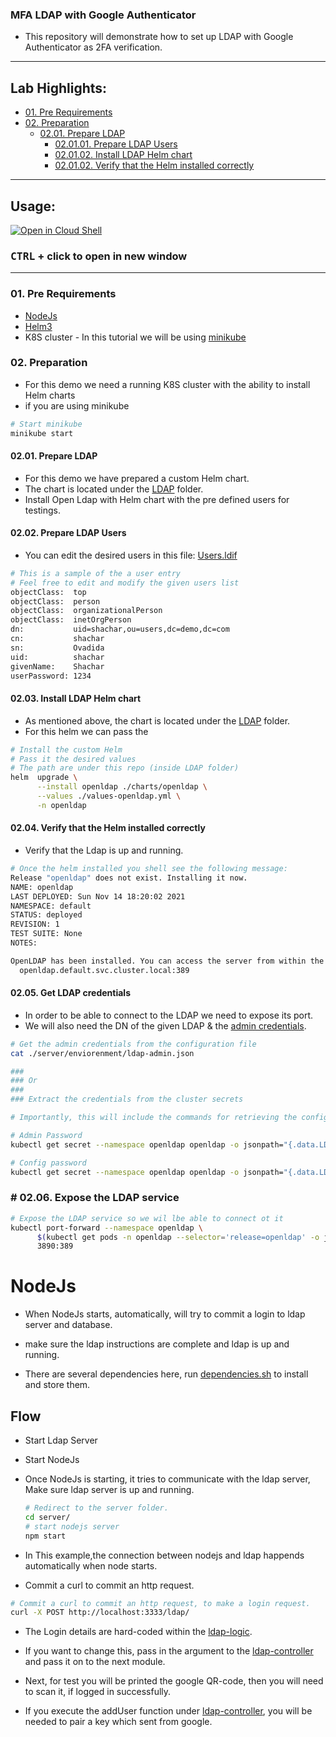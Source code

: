 ### MFA LDAP with Google Authenticator

- This repository will demonstrate how to set up LDAP with Google Authenticator as 2FA verification.

<!-- inPage TOC start -->

---

## Lab Highlights:

- [01. Pre Requirements](#01-Pre-Requirements)
- [02. Preparation](#02-Preparation)
  - [02.01. Prepare LDAP](#0201-Prepare-LDAP)
    - [02.01.01. Prepare LDAP Users](#020101-Prepare-LDAP-Users)
    - [02.01.02. Install LDAP Helm chart](#020102-Install-LDAP-Helm-chart)
    - [02.01.02. Verify that the Helm installed correctly](#020102-Verify-that-the-Helm-installed-correctly)

---

<!-- inPage TOC end -->

## Usage:

[![Open in Cloud Shell](https://gstatic.com/cloudssh/images/open-btn.svg)](https://console.cloud.google.com/cloudshell/editor?cloudshell_git_repo=https://github.com/Shachar297/Ldap-GoogleAuth.git)

### **<kbd>CTRL</kbd> + click to open in new window**

---

### 01. Pre Requirements

- [NodeJs](https://nodejs.org/en/)
- [Helm3](https://helm.sh/docs/intro/install/)
- K8S cluster - In this tutorial we will be using [minikube](https://minikube.sigs.k8s.io/docs/start/)

### 02. Preparation

- For this demo we need a running K8S cluster with the ability to install Helm charts
- if you are using minikube

```sh
# Start minikube
minikube start
```

#### 02.01. Prepare LDAP

- For this demo we have prepared a custom Helm chart.
- The chart is located under the [LDAP](./server/LDAP) folder.
- Install Open Ldap with Helm chart with the pre defined users for testings.

#### 02.02. Prepare LDAP Users

- You can edit the desired users in this file: [Users.ldif](./server/LDAP/Users.ldif)

```sh
# This is a sample of the a user entry
# Feel free to edit and modify the given users list
objectClass:  top
objectClass:  person
objectClass:  organizationalPerson
objectClass:  inetOrgPerson
dn:           uid=shachar,ou=users,dc=demo,dc=com
cn:           shachar
sn:           Ovadida
uid:          shachar
givenName:    Shachar
userPassword: 1234
```

#### 02.03. Install LDAP Helm chart

- As mentioned above, the chart is located under the [LDAP](./server/LDAP) folder.
- For this helm we can pass the

```sh
# Install the custom Helm
# Pass it the desired values
# The path are under this repo (inside LDAP folder)
helm  upgrade \
      --install openldap ./charts/openldap \
      --values ./values-openldap.yml \
      -n openldap
```

#### 02.04. Verify that the Helm installed correctly

- Verify that the Ldap is up and running.

```sh
# Once the helm installed you shell see the following message:
Release "openldap" does not exist. Installing it now.
NAME: openldap
LAST DEPLOYED: Sun Nov 14 18:20:02 2021
NAMESPACE: default
STATUS: deployed
REVISION: 1
TEST SUITE: None
NOTES:

OpenLDAP has been installed. You can access the server from within the k8s cluster using:
  openldap.default.svc.cluster.local:389

```

#### 02.05. Get LDAP credentials

- In order to be able to connect to the LDAP we need to expose its port.
- We will also need the DN of the given LDAP & the [admin credentials](./server/enviorenment/ldap-admin.json).

```sh
# Get the admin credentials from the configuration file
cat ./server/enviorenment/ldap-admin.json

###
### Or
###
### Extract the credentials from the cluster secrets

# Importantly, this will include the commands for retrieving the config and administration passwords

# Admin Password
kubectl get secret --namespace openldap openldap -o jsonpath="{.data.LDAP_ADMIN_PASSWORD}" | base64 --decode; echo

# Config password
kubectl get secret --namespace openldap openldap -o jsonpath="{.data.LDAP_CONFIG_PASSWORD}" | base64 --decode; echo
```

### # 02.06. Expose the LDAP service

```sh
# Expose the LDAP service so we wil lbe able to connect ot it
kubectl port-forward --namespace openldap \
      $(kubectl get pods -n openldap --selector='release=openldap' -o jsonpath='{.items[0].metadata.name}') \
      3890:389
```

# NodeJs

- When NodeJs starts, automatically, will try to commit a login to ldap server and database.
- make sure the ldap instructions are complete and ldap is up and running.

- There are several dependencies here, run [dependencies.sh](https://github.com/Shachar297/Ldap-GoogleAuth/blob/master/server/requirements/dependecies.sh) to install and store them.

## Flow

- Start Ldap Server
- Start NodeJs
- Once NodeJs is starting, it tries to communicate with the ldap server, Make sure ldap server is up and running.


  ```sh
  # Redirect to the server folder.
  cd server/
  # start nodejs server
  npm start
  ```

- In This example,the connection between nodejs and ldap happends automatically when node starts.

- Commit a curl to commit an http request. 

``` sh
# Commit a curl to commit an http request, to make a login request.
curl -X POST http://localhost:3333/ldap/
```

- The Login details are hard-coded within the [ldap-logic](../../server/logic/ldap-logic.js).


- If you want to change this, pass in the argument to the [ldap-controller](../../server/controllers/ldap-contoller.js) and pass it on to the next module.

- Next, for test you will be printed the google QR-code, then you will need to scan it, if logged in successfully.

- If you execute the addUser function under [ldap-controller](../../server/controllers/ldap-contoller.js), you will be needed to pair a key which sent from google.

